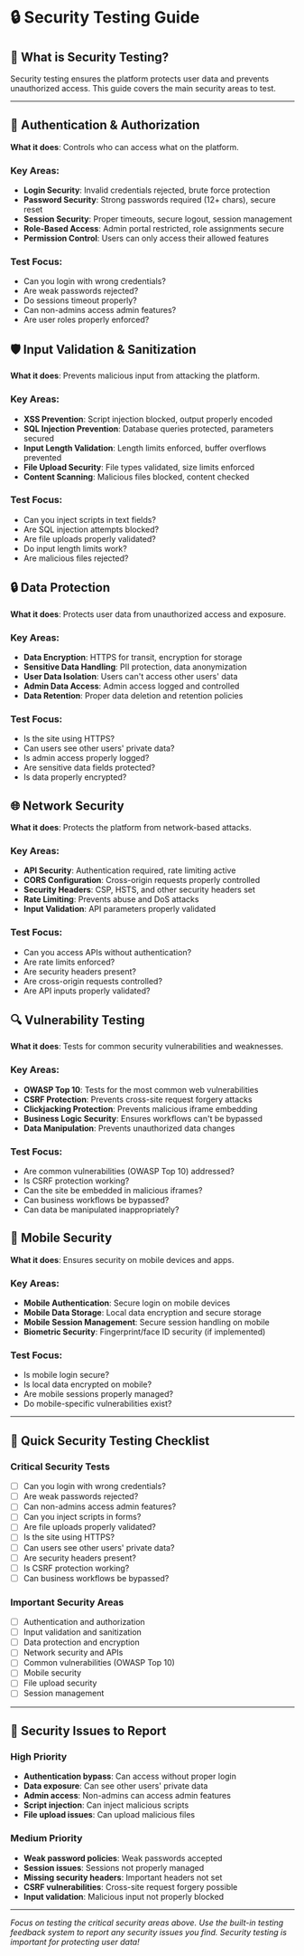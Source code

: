 # 🔒 Security Testing Guide

## 🎯 What is Security Testing?

Security testing ensures the platform protects user data and prevents unauthorized access. This guide covers the main security areas to test.

---

## 🔐 Authentication & Authorization

**What it does**: Controls who can access what on the platform.

### Key Areas:
- **Login Security**: Invalid credentials rejected, brute force protection
- **Password Security**: Strong passwords required (12+ chars), secure reset
- **Session Security**: Proper timeouts, secure logout, session management
- **Role-Based Access**: Admin portal restricted, role assignments secure
- **Permission Control**: Users can only access their allowed features

### Test Focus:
- Can you login with wrong credentials?
- Are weak passwords rejected?
- Do sessions timeout properly?
- Can non-admins access admin features?
- Are user roles properly enforced?

## 🛡️ Input Validation & Sanitization

**What it does**: Prevents malicious input from attacking the platform.

### Key Areas:
- **XSS Prevention**: Script injection blocked, output properly encoded
- **SQL Injection Prevention**: Database queries protected, parameters secured
- **Input Length Validation**: Length limits enforced, buffer overflows prevented
- **File Upload Security**: File types validated, size limits enforced
- **Content Scanning**: Malicious files blocked, content checked

### Test Focus:
- Can you inject scripts in text fields?
- Are SQL injection attempts blocked?
- Are file uploads properly validated?
- Do input length limits work?
- Are malicious files rejected?

## 🔒 Data Protection

**What it does**: Protects user data from unauthorized access and exposure.

### Key Areas:
- **Data Encryption**: HTTPS for transit, encryption for storage
- **Sensitive Data Handling**: PII protection, data anonymization
- **User Data Isolation**: Users can't access other users' data
- **Admin Data Access**: Admin access logged and controlled
- **Data Retention**: Proper data deletion and retention policies

### Test Focus:
- Is the site using HTTPS?
- Can users see other users' private data?
- Is admin access properly logged?
- Are sensitive data fields protected?
- Is data properly encrypted?

## 🌐 Network Security

**What it does**: Protects the platform from network-based attacks.

### Key Areas:
- **API Security**: Authentication required, rate limiting active
- **CORS Configuration**: Cross-origin requests properly controlled
- **Security Headers**: CSP, HSTS, and other security headers set
- **Rate Limiting**: Prevents abuse and DoS attacks
- **Input Validation**: API parameters properly validated

### Test Focus:
- Can you access APIs without authentication?
- Are rate limits enforced?
- Are security headers present?
- Are cross-origin requests controlled?
- Are API inputs properly validated?

## 🔍 Vulnerability Testing

**What it does**: Tests for common security vulnerabilities and weaknesses.

### Key Areas:
- **OWASP Top 10**: Tests for the most common web vulnerabilities
- **CSRF Protection**: Prevents cross-site request forgery attacks
- **Clickjacking Protection**: Prevents malicious iframe embedding
- **Business Logic Security**: Ensures workflows can't be bypassed
- **Data Manipulation**: Prevents unauthorized data changes

### Test Focus:
- Are common vulnerabilities (OWASP Top 10) addressed?
- Is CSRF protection working?
- Can the site be embedded in malicious iframes?
- Can business workflows be bypassed?
- Can data be manipulated inappropriately?

## 📱 Mobile Security

**What it does**: Ensures security on mobile devices and apps.

### Key Areas:
- **Mobile Authentication**: Secure login on mobile devices
- **Mobile Data Storage**: Local data encryption and secure storage
- **Mobile Session Management**: Secure session handling on mobile
- **Biometric Security**: Fingerprint/face ID security (if implemented)

### Test Focus:
- Is mobile login secure?
- Is local data encrypted on mobile?
- Are mobile sessions properly managed?
- Do mobile-specific vulnerabilities exist?

---

## 🧪 Quick Security Testing Checklist

### Critical Security Tests
- [ ] Can you login with wrong credentials?
- [ ] Are weak passwords rejected?
- [ ] Can non-admins access admin features?
- [ ] Can you inject scripts in forms?
- [ ] Are file uploads properly validated?
- [ ] Is the site using HTTPS?
- [ ] Can users see other users' private data?
- [ ] Are security headers present?
- [ ] Is CSRF protection working?
- [ ] Can business workflows be bypassed?

### Important Security Areas
- [ ] Authentication and authorization
- [ ] Input validation and sanitization
- [ ] Data protection and encryption
- [ ] Network security and APIs
- [ ] Common vulnerabilities (OWASP Top 10)
- [ ] Mobile security
- [ ] File upload security
- [ ] Session management

---

## 🚨 Security Issues to Report

### High Priority
- **Authentication bypass**: Can access without proper login
- **Data exposure**: Can see other users' private data
- **Admin access**: Non-admins can access admin features
- **Script injection**: Can inject malicious scripts
- **File upload issues**: Can upload malicious files

### Medium Priority
- **Weak password policies**: Weak passwords accepted
- **Session issues**: Sessions not properly managed
- **Missing security headers**: Important headers not set
- **CSRF vulnerabilities**: Cross-site request forgery possible
- **Input validation**: Malicious input not properly blocked

---

*Focus on testing the critical security areas above. Use the built-in testing feedback system to report any security issues you find. Security testing is important for protecting user data!*
